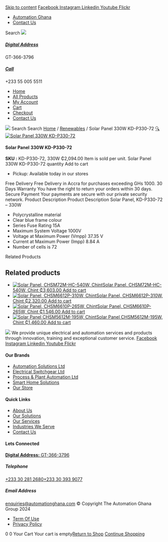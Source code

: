 [Skip to content](https://store.automationghana.com/product/solar-panel-330-watts/#content)
[ Facebook ](https://www.facebook.com/automationgh/) [ Instagram ](https://www.instagram.com/automationgh/) [ Linkedin ](https://www.linkedin.com/company/the-automation-ghana-limited/) [ Youtube ](https://www.youtube.com/channel/UCurrRDUSm5oIW39VXjn1u0w) [ Flickr ](https://www.flickr.com/photos/181794037@N07/)
  * [ Automation Ghana ](https://automationghana.com)
  * [ Contact Us ](https://store.automationghana.com/contact/)


Search
[ ![](https://store.automationghana.com/wp-content/uploads/2024/04/Website-TAGG-Logo-BLUE.png) ](https://store.automationghana.com/)
[ ](https://maps.app.goo.gl/m4xeaagWCNbLk4jM6)
#####  [ Digital Address ](https://maps.app.goo.gl/m4xeaagWCNbLk4jM6)
GT-366-3796 
[ ](tel:+233550055511)
#####  [ Call ](tel:+233550055511)
+233 55 005 5511 
  * [Home](https://store.automationghana.com/)
  * [All Products](https://store.automationghana.com/shop/)
  * [My Account](https://store.automationghana.com/my-account/)
  * [Cart](https://store.automationghana.com/cart/)
  * [Checkout](https://store.automationghana.com/checkout/)
  * [Contact Us](https://store.automationghana.com/contact/)


[![](https://store.automationghana.com/wp-content/uploads/2024/04/AutomationGhana_logo_white.png)](https://store.automationghana.com)
Search
Search
[Home](https://store.automationghana.com) / [Renewables](https://store.automationghana.com/product-category/renewables/) / Solar Panel 330W KD-P330-72
[🔍](https://store.automationghana.com/product/solar-panel-330-watts/)
[![Solar Panel 330W KD-P330-72](https://store.automationghana.com/wp-content/uploads/2020/04/KD-P330-72-330W.jpg)](https://store.automationghana.com/wp-content/uploads/2020/04/KD-P330-72-330W.jpg)
####  Solar Panel 330W KD-P330-72 
**SKU :** KD-P330-72, 330W 
₵2,094.00
Item is sold per unit.
Solar Panel 330W KD-P330-72 quantity
Add to cart
  * Pickup: Available today in our stores


Free Delivery 
Free Delivery in Accra for purchases exceeding GHs 1000. 
30 Days Warranty 
You have the right to return your orders within 30 days. 
Secure Payment 
Your payments are secure with our private security network. 
Product Description
Product Description
Solar Panel, KD-P330-72 – 330W 
  * Polycrystalline material
  * Clear blue frame colour
  * Series Fuse Rating 15A
  * Maximum System Voltage 1000V
  * Voltage at Maximum Power (Vmpp) 37.35 V
  * Current at Maximum Power (Impp) 8.84 A
  * Number of cells is 72


Related Products 
## Related products
  * [![Solar Panel, CHSM72M-HC-540W, Chint](https://store.automationghana.com/wp-content/uploads/2022/07/Solar-Panel-540W.jpg)Solar Panel, CHSM72M-HC-540W, Chint ₵3,603.00 ](https://store.automationghana.com/product/solar-panel-540w/)
[Add to cart](https://store.automationghana.com/product/solar-panel-330-watts/?add-to-cart=4723)
  * [![Solar Panel, CHSM6612P-310W, Chint](https://store.automationghana.com/wp-content/uploads/2020/04/Solar-panel_CHSM5612M-195-scaled-300x300.jpg)Solar Panel, CHSM6612P-310W, Chint ₵2,320.00 ](https://store.automationghana.com/product/solar-panel-310w/)
[Add to cart](https://store.automationghana.com/product/solar-panel-330-watts/?add-to-cart=2318)
  * [![Solar Panel, CHSM6610P-265W, Chint](https://store.automationghana.com/wp-content/uploads/2020/04/Solar-panel_CHSM5612M-195-scaled-300x300.jpg)Solar Panel, CHSM6610P-265W, Chint ₵1,546.00 ](https://store.automationghana.com/product/solar-panel-265w/)
[Add to cart](https://store.automationghana.com/product/solar-panel-330-watts/?add-to-cart=2317)
  * [![Solar Panel CHSM5612M-195W, Chint](https://store.automationghana.com/wp-content/uploads/2020/04/Solar-panel_CHSM5612M-195-scaled-300x300.jpg)Solar Panel CHSM5612M-195W, Chint ₵1,460.00 ](https://store.automationghana.com/product/solar-panel-195w/)
[Add to cart](https://store.automationghana.com/product/solar-panel-330-watts/?add-to-cart=2315)


![](https://store.automationghana.com/wp-content/uploads/2024/04/AutomationGhana_logo_white.png)
We provide unique electrical and automation services and products through innovation, training and exceptional customer service.
[ Facebook ](https://www.facebook.com/automationgh/) [ Instagram ](https://www.instagram.com/automationgh/) [ Linkedin ](https://www.linkedin.com/company/the-automation-ghana-limited/) [ Youtube ](https://www.youtube.com/channel/UCurrRDUSm5oIW39VXjn1u0w) [ Flickr ](https://www.flickr.com/photos/181794037@N07/)
#### Our Brands
  * [ Automation Solutions Ltd ](https://store.automationghana.com/product/solar-panel-330-watts/)
  * [ Electrical Switchgear Ltd ](https://store.automationghana.com/product/solar-panel-330-watts/)
  * [ Process & Plant Automation Ltd ](https://store.automationghana.com/product/solar-panel-330-watts/)
  * [ Smart Home Solutions ](https://store.automationghana.com/product/solar-panel-330-watts/)
  * [ Our Store ](https://store.automationghana.com/product/solar-panel-330-watts/)


#### Quick Links
  * [ About Us ](https://store.automationghana.com/product/solar-panel-330-watts/)
  * [ Our Solutions ](https://store.automationghana.com/product/solar-panel-330-watts/)
  * [ Our Services ](https://store.automationghana.com/product/solar-panel-330-watts/)
  * [ Industries We Serve ](https://store.automationghana.com/product/solar-panel-330-watts/)
  * [ Contact Us ](https://store.automationghana.com/product/solar-panel-330-watts/)


#### Lets Connected
[**Digital Address:** GT-366-3796](https://maps.app.goo.gl/m4xeaagWCNbLk4jM6)
#####  Telephone 
[ +233 30 281 2680](tel:+233302812680)[+233 30 393 9077](https://store.automationghana.com/product/solar-panel-330-watts/+233303939077)
#####  Email Address 
enquiries@automationghana.com 
© Copyright The Automation Ghana Group 2024
  * [ Term Of Use ](https://store.automationghana.com/product/solar-panel-330-watts/)
  * [ Privacy Policy ](https://store.automationghana.com/product/solar-panel-330-watts/)


0
0
Your Cart
Your cart is empty[Return to Shop](https://store.automationghana.com/shop/)
[Continue Shopping](https://store.automationghana.com/product/solar-panel-330-watts/)
